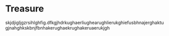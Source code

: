 # Treasure
skjdjigljgzrsihlghfig.dfkgjhdrkughaerliughearughlierukghiefusbhnajerghaktugjnahghkskbnjfbnhakerughaekrughakeruaerukjgh
